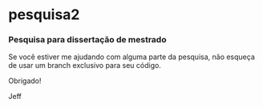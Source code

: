 # pesquisa2
### **Pesquisa para dissertação de mestrado**

Se você estiver me ajudando com alguma parte da pesquisa, não esqueça de usar um branch exclusivo para seu código.

Obrigado!

Jeff
